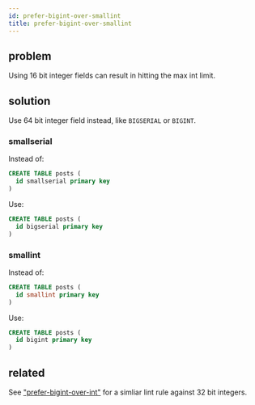 ```yaml
---
id: prefer-bigint-over-smallint
title: prefer-bigint-over-smallint
---
```



## problem

Using 16 bit integer fields can result in hitting the max int limit.

## solution

Use 64 bit integer field instead, like `BIGSERIAL` or `BIGINT`.


### smallserial

Instead of:

```sql
CREATE TABLE posts (
  id smallserial primary key
)
```

Use:

```sql
CREATE TABLE posts (
  id bigserial primary key
)
```


### smallint

Instead of:

```sql
CREATE TABLE posts (
  id smallint primary key
)
```

Use:

```sql
CREATE TABLE posts (
  id bigint primary key
)
```

## related

See ["prefer-bigint-over-int"](./prefer-bigint-over-int.md) for a simliar lint rule against 32 bit integers.
